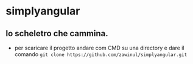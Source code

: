 # simplyangular
##  lo **scheletro** che cammina.

* per scaricare il progetto andare com CMD su una directory e dare il comando 
`git clone https://github.com/zawinul/simplyangular.git`



